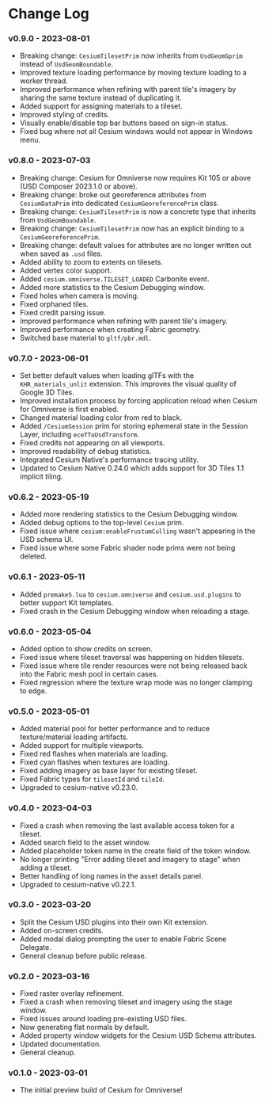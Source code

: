 # Change Log

### v0.9.0 - 2023-08-01

* Breaking change: `CesiumTilesetPrim` now inherits from `UsdGeomGprim` instead of `UsdGeomBoundable`.
* Improved texture loading performance by moving texture loading to a worker thread.
* Improved performance when refining with parent tile's imagery by sharing the same texture instead of duplicating it.
* Added support for assigning materials to a tileset.
* Improved styling of credits.
* Visually enable/disable top bar buttons based on sign-in status.
* Fixed bug where not all Cesium windows would not appear in Windows menu.

### v0.8.0 - 2023-07-03

* Breaking change: Cesium for Omniverse now requires Kit 105 or above (USD Composer 2023.1.0 or above).
* Breaking change: broke out georeference attributes from `CesiumDataPrim` into dedicated `CesiumGeoreferencePrim` class.
* Breaking change: `CesiumTilesetPrim` is now a concrete type that inherits from `UsdGeomBoundable`.
* Breaking change: `CesiumTilesetPrim` now has an explicit binding to a `CesiumGeoreferencePrim`.
* Breaking change: default values for attributes are no longer written out when saved as `.usd` files.
* Added ability to zoom to extents on tilesets.
* Added vertex color support.
* Added `cesium.omniverse.TILESET_LOADED` Carbonite event.
* Added more statistics to the Cesium Debugging window.
* Fixed holes when camera is moving.
* Fixed orphaned tiles.
* Fixed credit parsing issue.
* Improved performance when refining with parent tile's imagery.
* Improved performance when creating Fabric geometry.
* Switched base material to `gltf/pbr.mdl`.

### v0.7.0 - 2023-06-01

* Set better default values when loading glTFs with the `KHR_materials_unlit` extension. This improves the visual quality of Google 3D Tiles.
* Improved installation process by forcing application reload when Cesium for Omniverse is first enabled.
* Changed material loading color from red to black.
* Added `/CesiumSession` prim for storing ephemeral state in the Session Layer, including `ecefToUsdTransform`.
* Fixed credits not appearing on all viewports.
* Improved readability of debug statistics.
* Integrated Cesium Native's performance tracing utility.
* Updated to Cesium Native 0.24.0 which adds support for 3D Tiles 1.1 implicit tiling.

### v0.6.2 - 2023-05-19

* Added more rendering statistics to the Cesium Debugging window.
* Added debug options to the top-level `Cesium` prim.
* Fixed issue where `cesium:enableFrustumCulling` wasn't appearing in the USD schema UI.
* Fixed issue where some Fabric shader node prims were not being deleted.

### v0.6.1 - 2023-05-11

- Added `premake5.lua` to `cesium.omniverse` and `cesium.usd.plugins` to better support Kit templates.
- Fixed crash in the Cesium Debugging window when reloading a stage.

### v0.6.0 - 2023-05-04

- Added option to show credits on screen.
- Fixed issue where tileset traversal was happening on hidden tilesets.
- Fixed issue where tile render resources were not being released back into the Fabric mesh pool in certain cases.
- Fixed regression where the texture wrap mode was no longer clamping to edge.

### v0.5.0 - 2023-05-01

- Added material pool for better performance and to reduce texture/material loading artifacts.
- Added support for multiple viewports.
- Fixed red flashes when materials are loading.
- Fixed cyan flashes when textures are loading.
- Fixed adding imagery as base layer for existing tileset.
- Fixed Fabric types for `tilesetId` and `tileId`.
- Upgraded to cesium-native v0.23.0.

### v0.4.0 - 2023-04-03

- Fixed a crash when removing the last available access token for a tileset.
- Added search field to the asset window.
- Added placeholder token name in the create field of the token window.
- No longer printing "Error adding tileset and imagery to stage" when adding a tileset.
- Better handling of long names in the asset details panel.
- Upgraded to cesium-native v0.22.1.

### v0.3.0 - 2023-03-20

- Split the Cesium USD plugins into their own Kit extension.
- Added on-screen credits.
- Added modal dialog prompting the user to enable Fabric Scene Delegate.
- General cleanup before public release.

### v0.2.0 - 2023-03-16

- Fixed raster overlay refinement.
- Fixed a crash when removing tileset and imagery using the stage window.
- Fixed issues around loading pre-existing USD files.
- Now generating flat normals by default.
- Added property window widgets for the Cesium USD Schema attributes.
- Updated documentation.
- General cleanup.

### v0.1.0 - 2023-03-01

- The initial preview build of Cesium for Omniverse!
